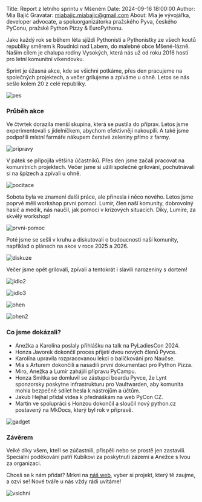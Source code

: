 Title: Report z letního sprintu v Mšeném
Date: 2024-09-16 18:00:00
Author: Mia Bajić
Gravatar: miabajic.miabajic@gmail.com
About: Mia je vývojářka, developer advocate, a spoluorganizátorka pražského Pyva, českého PyConu, pražské Python Pizzy & EuroPythonu.

Jako každý rok se během léta sjíždí Pythonisti a Pythonistky ze všech koutů republiky směrem k Roudnici nad Labem, do malebné obce Mšené-lázně. Naším cílem je chalupa rodiny Vysokých, která nás už od roku 2016 hostí pro letní komunitní víkendovku.

Sprint je úžasná akce, kde se všichni potkáme, přes den pracujeme na společných projektech, a večer grilujeme a zpíváme u ohně. Letos se nás sešlo kolem 20 z celé republiky.

![pes]({static}/images/pes.jpg)


### Průběh akce

Ve čtvrtek dorazila menší skupina, která se pustila do příprav. Letos jsme experimentovali s jídelníčkem, abychom efektivněji nakoupili. A také jsme podpořili místní farmáře nákupem čerstvé zeleniny přímo z farmy.

![pripravy]({static}/images/pripravy.jpg)


V pátek se připojila většina účastníků. Přes den jsme začali pracovat na komunitních projektech. Večer jsme si užili společné grilování, pochutnávali si na špízech a zpívali u ohně.

![pocitace]({static}/images/pocitace.jpg)


Sobota byla ve znamení další práce, ale přinesla i něco nového. Letos jsme poprvé měli workshop první pomoci. Lumír, člen naší komunity, dobrovolný hasič a medik, nás naučil, jak pomoci v krizových situacích. Díky, Lumíre, za skvělý workshop!

![prvni-pomoc]({static}/images/prvni-pomoc.jpg)


Poté jsme se sešli v kruhu a diskutovali o budoucnosti naší komunity, například o plánech na akce v roce 2025 a 2026.

![diskuze]({static}/images/diskuze.jpg)

Večer jsme opět grilovali, zpívali a tentokrát i slavili narozeniny s dortem!

![jidlo2]({static}/images/jidlo2.jpg)

![jidlo3]({static}/images/jidlo3.jpg)

![ohen]({static}/images/ohen.jpg)

![ohen2]({static}/images/ohen2.jpg)


### Co jsme dokázali?

* Anežka a Karolína poslaly přihlášku na talk na PyLadiesCon 2024.
* Honza Javorek dokončil proces přijetí dvou nových členů Pyvce.
* Karolína upravila rozpracovanou lekci o balíčkování pro Naučse.
* Mia s Arturem dokončili a nasadili první dokumentaci pro Python Pizza.
* Miro, Anežka a Lumír zahájili přípravu PyCampu.
* Honza Smitka se domluvil se zástupci boardu Pyvce, že Lynt sponzorsky poskytne infrastrukturu pro Vaultwarden, aby komunita mohla bezpečně sdílet hesla k nástrojům a účtům.
* Jakub Hejhal přidal videa k přednáškám na web PyCon CZ.
* Martin ve spolupráci s Honzou dokončil a sloučil nový python.cz postavený na MkDocs, který byl rok v přípravě.

![gadget]({static}/images/gadget.jpg)


### Závěrem
Velké díky všem, kteří se zúčastnili, přispěli nebo se prostě jen zastavili. Speciální poděkování patří Kubíkovi za poskytnutí zázemí a Anežce s Ivou za organizaci.

Chceš se k nám přidat? Mrkni na [náš web](https://python.cz/), vyber si projekt, který tě zaujme, a ozvi se! Nové tváře u nás vždy rádi uvítáme!

![vsichni]({static}/images/vsichni.jpg)
